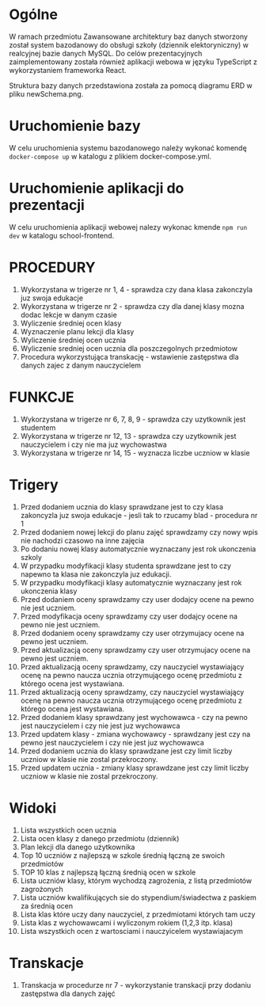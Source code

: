 # Ogólne
W ramach przedmiotu Zawansowane architektury baz danych stworzony został system bazodanowy do obsługi szkoły (dziennik elektoryniczny) w realcyjnej bazie danych MySQL. Do celów prezentacyjnych zaimplementowany została również aplikacji webowa w języku TypeScript z wykorzystaniem frameworka React.

Struktura bazy danych przedstawiona została za pomocą diagramu ERD w pliku newSchema.png.

# Uruchomienie bazy
W celu uruchomienia systemu bazodanowego należy wykonać komendę `docker-compose up` w katalogu z plikiem docker-compose.yml.

# Uruchomienie aplikacji do prezentacji
W celu uruchomienia aplikacji webowej nalezy wykonac kmende `npm run dev` w katalogu school-frontend.

# PROCEDURY
1. Wykorzystana w trigerze nr 1, 4 - sprawdza czy dana klasa zakonczyla juz swoja edukacje
2. Wykorzystana w trigerze nr 2 - sprawdza czy dla danej klasy mozna dodac lekcje w danym czasie
3. Wyliczenie średniej ocen klasy
4. Wyznaczenie planu lekcji dla klasy
5. Wyliczenie średniej ocen ucznia
6. Wyliczenie sredniej ocen ucznia dla poszczegolnych przedmiotow
7. Procedura wykorzystująca transkację - wstawienie zastępstwa dla danych zajec z danym nauczycielem

# FUNKCJE
1. Wykorzystana w trigerze nr 6, 7, 8, 9 - sprawdza czy uzytkownik jest studentem
2. Wykorzystana w trigerze nr 12, 13 - sprawdza czy uzytkownik jest nauczycielem i czy nie ma juz wychowastwa
3. Wykorzystana w trigerze nr 14, 15 - wyznacza liczbe uczniow w klasie

# Trigery
1. Przed dodaniem ucznia do klasy sprawdzane jest to czy klasa zakoncyzla juz swoja edukacje - jesli tak to rzucamy blad - procedura nr 1
2. Przed dodaniem nowej lekcji do planu zajęć sprawdzamy czy nowy wpis nie nachodzi czasowo na inne zajęcia
3. Po dodaniu nowej klasy automatycznie wyznaczany jest rok ukonczenia szkoly
4. W przypadku modyfikacji klasy studenta sprawdzane jest to czy napewno ta klasa nie zakonczyla juz edukacji.
5. W przypadku modyfikacji klasy automatycznie wyznaczany jest rok ukonczenia klasy
6. Przed dodaniem oceny sprawdzamy czy user dodajcy ocene na pewno nie jest uczniem.
7. Przed modyfikacja oceny sprawdzamy czy user dodajcy ocene na pewno nie jest uczniem.
8. Przed dodaniem oceny sprawdzamy czy user otrzymujacy ocene na pewno jest uczniem.
9. Przed aktualizacją oceny sprawdzamy czy user otrzymujacy ocene na pewno jest uczniem.
10. Przed aktualizacją oceny sprawdzamy, czy nauczyciel wystawiający ocenę na pewno naucza ucznia otrzymującego ocenę przedmiotu z którego ocena jest wystawiana.
11. Przed aktualizacją oceny sprawdzamy, czy nauczyciel wystawiający ocenę na pewno naucza ucznia otrzymującego ocenę przedmiotu z którego ocena jest wystawiana.
12. Przed dodaniem klasy sprawdzany jest wychowawca - czy na pewno jest nauczycielem i czy nie jest juz wychowawca
13. Przed updatem klasy - zmiana wychowawcy - sprawdzany jest czy na pewno jest nauczycielem i czy nie jest juz wychowawca
14. Przed dodaniem ucznia do klasy sprawdzane jest czy limit liczby uczniow w klasie nie zostal przekroczony.
15. Przed updatem ucznia - zmiany klasy sprawdzane jest czy limit liczby uczniow w klasie nie zostal przekroczony.

# Widoki
1. Lista wszystkich ocen ucznia
2. Lista ocen klasy z danego przedmiotu (dziennik)
3. Plan lekcji dla danego użytkownika
4. Top 10 uczniów z najlepszą w szkole średnią łączną ze swoich przedmiotów
5. TOP 10 klas z najlepszą łączną średnią ocen w szkole
6. Lista uczniów klasy, którym wychodzą zagrożenia, z listą przedmiotów zagrożonych
7. Lista uczniów kwalifikujących sie do stypendium/świadectwa z paskiem za średnią ocen
8. Lista klas które uczy dany nauczyciel, z przedmiotami których tam uczy
9. Lista klas z wychowawcami i wyliczonym rokiem (1,2,3 itp. klasa)
10. Lista wszystkich ocen z wartosciami i nauczyicelem wystawiajacym

# Transkacje
1. Transkacja w procedurze nr 7 - wykorzystanie transkacji przy dodaniu zastępstwa dla danych zajęć